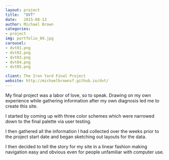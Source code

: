 ```yaml
---
layout: project
title:  "DVT"
date:   2015-08-13
author: Michael Brown
categories:
- project
img: portfolio_09.jpg
carousel:
- dvt01.png
- dvt02.png
- dvt03.png
- dvt04.png
- dvt05.png

client: The Iron Yard Final Project
website: http://michaelbrownsf.github.io/dvt/
---
```

My final project was a labor of love, so to speak. Drawing on my own experience while gathering information after my own diagnosis led me to create this site.

I started by coming up with three color schemes which were narrowed down to the final palette via user testing.

I then gathered all the information I had collected over the weeks prior to the project start date and began sketching out layouts for the data.

I then decided to tell the story for my site in a linear fashion making navigation easy and obvious even for people unfamiliar with computer use.
